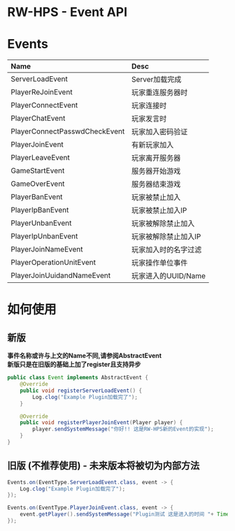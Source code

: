 # RW-HPS - Event API

# Events

| Name                          | Desc           |
|:------------------------------|:---------------|
| ServerLoadEvent               | Server加载完成     |
| PlayerReJoinEvent             | 玩家重连服务器时       |
| PlayerConnectEvent            | 玩家连接时          |
| PlayerChatEvent               | 玩家发言时          |
| PlayerConnectPasswdCheckEvent | 玩家加入密码验证       |
| PlayerJoinEvent               | 有新玩家加入         |
| PlayerLeaveEvent              | 玩家离开服务器        |
| GameStartEvent                | 服务器开始游戏        |
| GameOverEvent                 | 服务器结束游戏        |
| PlayerBanEvent                | 玩家被禁止加入        |
| PlayerIpBanEvent              | 玩家被禁止加入IP      |
| PlayerUnbanEvent              | 玩家被解除禁止加入      |
| PlayerIpUnbanEvent            | 玩家被解除禁止加入IP    |
| PlayerJoinNameEvent           | 玩家加入时的名字过滤     |
| PlayerOperationUnitEvent      | 玩家操作单位事件       |
| PlayerJoinUuidandNameEvent    | 玩家进入的UUID/Name |

# 如何使用
## 新版
**事件名称或许与上文的Name不同,请参阅AbstractEvent**  
**新版只是在旧版的基础上加了register且支持异步**  
```java
public class Event implements AbstractEvent {
    @Override
    public void registerServerLoadEvent() {
        Log.clog("Example Plugin加载完了");
    }

    @Override
    public void registerPlayerJoinEvent(Player player) {
        player.sendSystemMessage("你好!! 这是RW-HPS新的Event的实现");
    }
}
```

## 旧版 (不推荐使用) - 未来版本将被切为内部方法

```java
Events.on(EventType.ServerLoadEvent.class, event -> {
    Log.clog("Example Plugin加载完了");
});

Events.on(EventType.PlayerJoinEvent.class, event -> {
    event.getPlayer().sendSystemMessage("Plugin测试 这是进入的时间 "+ Time.getUtcMilliFormat(1));
});
```
